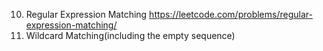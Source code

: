 
10. Regular Expression Matching
https://leetcode.com/problems/regular-expression-matching/
44. Wildcard Matching(including the empty sequence)